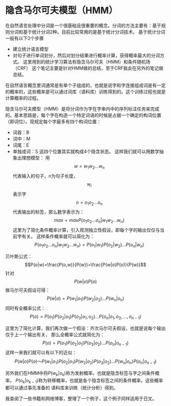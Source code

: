 # 隐含马尔可夫模型（HMM）
在自然语言处理中分词是一个很基础且很重要的概念。分词的方法主要有：基于规则分词和基于统计分词2种。目前比较常用的是基于统计分词技术。
基于统计分词一般有以下2个步骤
- 建立统计语言模型
- 对句子进行单词划分，然后对划分结果进行概率计算，获得概率最大的分词方式。
这里用到的统计学习算法有隐含马尔可夫（HMM）和条件随机场（CRF）
这个笔记主要是针对HMM做的总结，至于CRF我会在另外的笔记做总结。

在自然语言概念里词通常是有单个子组成的，也就是说字和字连接组成词是有一定的概率的，这些概率是可以通过词库（语料库）训练得到的。这个训练过程也就是计算概率的过程。

隐含马尔可夫模型（HMM）是将分词作为字在字串内中的序列标注任务来完成的。基本思路是，每个字在构造一个特定词语的时候是占据一个确定的构词位置（即词位）。现规定每个字最多有四个构词位置：
- 词首：B
- 词中：M
- 词尾：E
- 单独成词：S
这四个位置其实就构成4个隐含状态。
这样我们就可以用数学抽象出理想模型：
用$$w=w_{1}w_{2}...w_{n}$$代表输入的句子，n为句子长度，$$w_{i}$$表示字
$$o=o_{1}o_{2}...o_{n}$$代表输出的标签，那么数学表示为：
$$max=maxP(o_{1}o_{2}...o_{n}|w_{1}w_{2}...w_{n})$$
这里为了简化条件概率计算，引入观测独立性假设，即每个字的输出仅仅与当前字有关。
这样条件概率就可以简化为：$$P(o_{1}o_{2}...o_{n}|w_{1}w_{2}...w_{n})=P(o_{1}|w_{1})P(o_{2}|w_{2})...P(o_{n}|w_{n})$$

贝叶斯公式：$$P(o|w)=\frac{P(o,w)}{P(w)}=\frac{P(w|o)P(o)}{P(w)}$$
针对$$P(w|o)P(o)$$做马尔可夫假设可得：$$P(w|o)=P(w_{1}|o_{1})P(w_{2}|o_{2})...P(w_{n}|o_{n})$$
同时有全概率公式：$$P(o)=P(o_{1})P(o_{2}|o_{1})P(o_{3}|o_{1},o_{2})...P(o_{n}|o_{1},o_{2},...,o_{n-1})$$

这里为了简化计算，我们再次做一个假设：齐次马尔可夫假设，也就是说每个输出仅于上一个输出有关，
那么全概率公式就简化为：$$P(o)=P(o_{1})P(o_{2}|o_{1})P(o_{3}|o_{2})...P(o_{n}|o_{n-1})$$
这样一来我们就可以有以下的近似：
$$P(w|o)P(o)〜P(w_{1}|o_{1})P(o_{2}|o_{1})P(w_{2}|o_{2})P(o_{3}|o_{2})...P(w_{n}|o_{n})P(o_{n}|o_{n-1})$$

另外我们在HMM中将$P(w_{k}|o_{k})$称为发射概率，也就是隐含标签与字之间条件概率，
$P(o_{k}|o_{k-1})$称为转移概率，也就是各个隐含标签之间的条件概率。这些概率都可以通过事先准备的
语料库来训练（统计分析）得到。

我查阅了一些书籍和网络博客，整理了一个例子，这个例子同样适用于日文。

